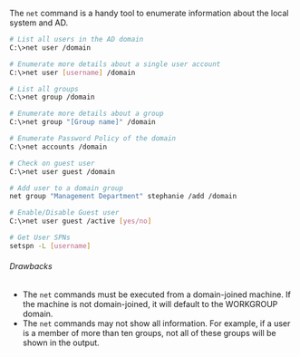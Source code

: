 The `net` command is a handy tool to enumerate information about the local system and AD.

```sh
# List all users in the AD domain
C:\>net user /domain

# Enumerate more details about a single user account
C:\>net user [username] /domain

# List all groups
C:\>net group /domain

# Enumerate more details about a group
C:\>net group "[Group name]" /domain

# Enumerate Password Policy of the domain
C:\>net accounts /domain

# Check on guest user
C:\>net user guest /domain

# Add user to a domain group
net group "Management Department" stephanie /add /domain

# Enable/Disable Guest user
C:\>net user guest /active [yes/no]

# Get User SPNs
setspn -L [username]
```


###### Drawbacks
-   The `net` commands must be executed from a domain-joined machine. If the machine is not domain-joined, it will default to the WORKGROUP domain.
-   The `net` commands may not show all information. For example, if a user is a member of more than ten groups, not all of these groups will be shown in the output.